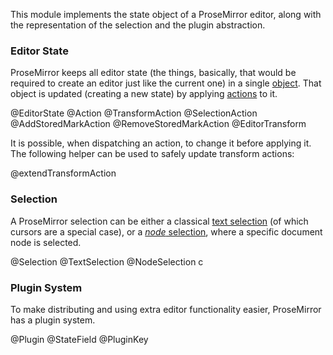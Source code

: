 This module implements the state object of a ProseMirror editor, along
with the representation of the selection and the plugin abstraction.

### Editor State

ProseMirror keeps all editor state (the things, basically, that would
be required to create an editor just like the current one) in a single
[object](#state.EditorState). That object is updated (creating a new
state) by applying [actions](#state.Action) to it.

@EditorState
@Action
@TransformAction
@SelectionAction
@AddStoredMarkAction
@RemoveStoredMarkAction
@EditorTransform

It is possible, when dispatching an action, to change it before
applying it. The following helper can be used to safely update
transform actions:

@extendTransformAction

### Selection

A ProseMirror selection can be either a classical
[text selection](#state.TextSelection) (of which cursors are a special
case), or a [_node_ selection](#state.NodeSelection), where a specific
document node is selected.

@Selection
@TextSelection
@NodeSelection
c
### Plugin System

To make distributing and using extra editor functionality easier,
ProseMirror has a plugin system.

@Plugin
@StateField
@PluginKey
